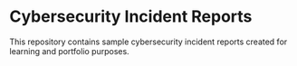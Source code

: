 # Cybersecurity Incident Reports
This repository contains sample cybersecurity incident reports created for learning and portfolio purposes.
